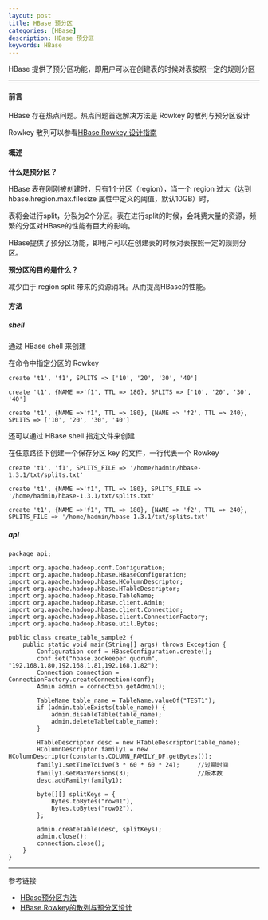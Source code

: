 ```yaml
---
layout: post
title: HBase 预分区
categories: [HBase]
description: HBase 预分区
keywords: HBase
---
```


HBase 提供了预分区功能，即用户可以在创建表的时候对表按照一定的规则分区

---

#### 前言

HBase 存在热点问题。热点问题首选解决方法是 Rowkey 的散列与预分区设计

Rowkey 散列可以参看[HBase Rowkey 设计指南](https://lihuimintu.github.io/2019/08/07/HBase-Rowkey/)

#### 概述

**什么是预分区？**

HBase 表在刚刚被创建时，只有1个分区（region），当一个 region 过大（达到 hbase.hregion.max.filesize 属性中定义的阈值，默认10GB）时，

表将会进行split，分裂为2个分区。表在进行split的时候，会耗费大量的资源，频繁的分区对HBase的性能有巨大的影响。

HBase提供了预分区功能，即用户可以在创建表的时候对表按照一定的规则分区。

**预分区的目的是什么？**

减少由于 region split 带来的资源消耗。从而提高HBase的性能。

#### 方法

##### shell

通过 HBase shell 来创建

在命令中指定分区的 Rowkey

``` 
create 't1', 'f1', SPLITS => ['10', '20', '30', '40']

create 't1', {NAME =>'f1', TTL => 180}, SPLITS => ['10', '20', '30', '40']

create 't1', {NAME =>'f1', TTL => 180}, {NAME => 'f2', TTL => 240}, SPLITS => ['10', '20', '30', '40']
```

还可以通过 HBase shell 指定文件来创建

在任意路径下创建一个保存分区 key 的文件，一行代表一个 Rowkey

``` 
create 't1', 'f1', SPLITS_FILE => '/home/hadmin/hbase-1.3.1/txt/splits.txt'

create 't1', {NAME =>'f1', TTL => 180}, SPLITS_FILE => '/home/hadmin/hbase-1.3.1/txt/splits.txt'

create 't1', {NAME =>'f1', TTL => 180}, {NAME => 'f2', TTL => 240}, SPLITS_FILE => '/home/hadmin/hbase-1.3.1/txt/splits.txt'
```

##### api

``` 
package api;

import org.apache.hadoop.conf.Configuration;
import org.apache.hadoop.hbase.HBaseConfiguration;
import org.apache.hadoop.hbase.HColumnDescriptor;
import org.apache.hadoop.hbase.HTableDescriptor;
import org.apache.hadoop.hbase.TableName;
import org.apache.hadoop.hbase.client.Admin;
import org.apache.hadoop.hbase.client.Connection;
import org.apache.hadoop.hbase.client.ConnectionFactory;
import org.apache.hadoop.hbase.util.Bytes;

public class create_table_sample2 {
    public static void main(String[] args) throws Exception {
        Configuration conf = HBaseConfiguration.create();
        conf.set("hbase.zookeeper.quorum", "192.168.1.80,192.168.1.81,192.168.1.82");
        Connection connection = ConnectionFactory.createConnection(conf);
        Admin admin = connection.getAdmin();

        TableName table_name = TableName.valueOf("TEST1");
        if (admin.tableExists(table_name)) {
            admin.disableTable(table_name);
            admin.deleteTable(table_name);
        }

        HTableDescriptor desc = new HTableDescriptor(table_name);
        HColumnDescriptor family1 = new HColumnDescriptor(constants.COLUMN_FAMILY_DF.getBytes());
        family1.setTimeToLive(3 * 60 * 60 * 24);     //过期时间
        family1.setMaxVersions(3);                   //版本数
        desc.addFamily(family1);

        byte[][] splitKeys = {
            Bytes.toBytes("row01"),
            Bytes.toBytes("row02"),
        };

        admin.createTable(desc, splitKeys);
        admin.close();
        connection.close();
    }
}
```

---
参考链接
* [HBase预分区方法](https://www.cnblogs.com/quchunhui/p/7543385.html)
* [HBase Rowkey的散列与预分区设计](https://www.cnblogs.com/bdifn/p/3801737.html)


